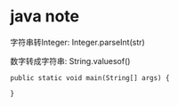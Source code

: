 # java note

字符串转Integer: Integer.parseInt(str)

数字转成字符串: String.valuesof()

``` 
public static void main(String[] args) {

}   
``` 

